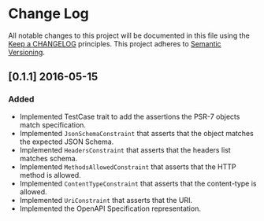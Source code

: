 # Change Log
All notable changes to this project will be documented in this file
using the [Keep a CHANGELOG](http://keepachangelog.com/) principles.
This project adheres to [Semantic Versioning](http://semver.org/).

## [0.1.1] 2016-05-15

### Added
- Implemented TestCase trait to add the assertions the PSR-7 objects match specification.
- Implemented `JsonSchemaConstraint` that asserts that the object matches the expected JSON Schema.
- Implemented `HeadersConstraint` that asserts that the headers list matches schema.
- Implemented `MethodsAllowedConstraint` that asserts that the HTTP method is allowed.
- Implemented `ContentTypeConstraint` that asserts that the content-type is allowed.
- Implemented `UriConstraint` that asserts that the URI.
- Implemented the OpenAPI Specification representation.

